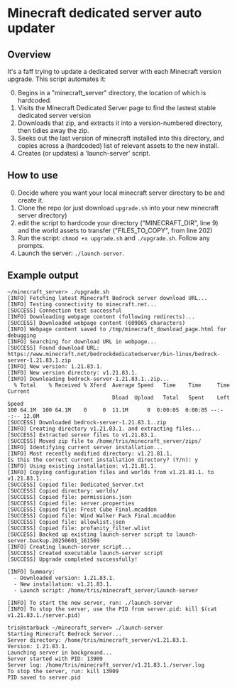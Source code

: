 # Minecraft dedicated server auto updater

## Overview

It's a faff trying to update a dedicated server with each Minecraft version upgrade. This script automates it: 

 0. Begins in a "minecraft_server" directory, the location of which is hardcoded. 
 1. Visits the Minecraft Dedicated Server page to find the lastest stable dedicated server version
 2. Downloads that zip, and extracts it into a version-numbered directory, then tidies away the zip.
 3. Seeks out the last version of minecraft installed into this directory, and copies across a (hardcoded) list of relevant assets to the new install.
 4. Creates (or updates) a 'launch-server' script.

## How to use

 0. Decide where you want your local minecraft server directory to be and create it.
 1. Clone the repo (or just download `upgrade.sh` into your new minecraft server directory)
 2. edit the script to hardcode your directory ("MINECRAFT_DIR", line 9) and the world assets to transfer ("FILES_TO_COPY", from line 202)
 3. Run the script: `chmod +x upgrade.sh` and `./upgrade.sh`. Follow any prompts. 
 4. Launch the server: `./launch-server`.

## Example output

```shell
~/minecraft_server> ./upgrade.sh
[INFO] Fetching latest Minecraft Bedrock server download URL...
[INFO] Testing connectivity to minecraft.net...
[SUCCESS] Connection test successful
[INFO] Downloading webpage content (following redirects)...
[SUCCESS] Downloaded webpage content (609865 characters)
[INFO] Webpage content saved to /tmp/minecraft_download_page.html for debugging
[INFO] Searching for download URL in webpage...
[SUCCESS] Found download URL: https://www.minecraft.net/bedrockdedicatedserver/bin-linux/bedrock-server-1.21.83.1.zip
[INFO] New version: 1.21.83.1.
[INFO] New version directory: v1.21.83.1.
[INFO] Downloading bedrock-server-1.21.83.1..zip...
  % Total    % Received % Xferd  Average Speed   Time    Time     Time  Current
                                 Dload  Upload   Total   Spent    Left  Speed
100 64.1M  100 64.1M    0     0  11.1M      0  0:00:05  0:00:05 --:--:-- 12.0M
[SUCCESS] Downloaded bedrock-server-1.21.83.1..zip
[INFO] Creating directory v1.21.83.1. and extracting files...
[SUCCESS] Extracted server files to v1.21.83.1.
[SUCCESS] Moved zip file to /home/tris/minecraft_server/zips/
[INFO] Identifying current server installation...
[INFO] Most recently modified directory: v1.21.81.1.
Is this the correct current installation directory? (Y/n): y
[INFO] Using existing installation: v1.21.81.1.
[INFO] Copying configuration files and worlds from v1.21.81.1. to v1.21.83.1....
[SUCCESS] Copied file: Dedicated_Server.txt
[SUCCESS] Copied directory: worlds/
[SUCCESS] Copied file: permissions.json
[SUCCESS] Copied file: server.properties
[SUCCESS] Copied file: Frost Cube Final.mcaddon
[SUCCESS] Copied file: Wind Walker Pack Final.mcaddon
[SUCCESS] Copied file: allowlist.json
[SUCCESS] Copied file: profanity_filter.wlist
[SUCCESS] Backed up existing launch-server script to launch-server.backup.20250601_161509
[INFO] Creating launch-server script...
[SUCCESS] Created executable launch-server script
[SUCCESS] Upgrade completed successfully!

[INFO] Summary:
  - Downloaded version: 1.21.83.1.
  - New installation: v1.21.83.1.
  - Launch script: /home/tris/minecraft_server/launch-server

[INFO] To start the new server, run: ./launch-server
[INFO] To stop the server, use the PID from server.pid: kill $(cat v1.21.83.1./server.pid)

tris@starbuck ~/minecraft_server> ./launch-server
Starting Minecraft Bedrock Server...
Server directory: /home/tris/minecraft_server/v1.21.83.1.
Version: 1.21.83.1.
Launching server in background...
Server started with PID: 13909
Server log: /home/tris/minecraft_server/v1.21.83.1./server.log
To stop the server, run: kill 13909
PID saved to server.pid

```
